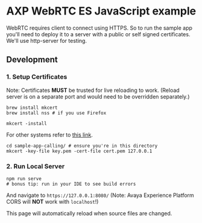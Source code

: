 # AXP WebRTC ES JavaScript example

WebRTC requires client to connect using HTTPS. So to run the sample app you'll need to deploy it
to a server with a public or self signed certificates. We'll use http-server for testing.

## Development

### 1. Setup Certificates

Note: Certificates **MUST** be trusted for live reloading to work.
(Reload server is on a separate port and would need to be overridden separately.)

```shell
brew install mkcert
brew install nss # if you use Firefox

mkcert -install
```

For other systems refer to [this link](https://github.com/FiloSottile/mkcert?tab=readme-ov-file#installation).

```shell
cd sample-app-calling/ # ensure you're in this directory
mkcert -key-file key.pem -cert-file cert.pem 127.0.0.1
```

### 2. Run Local Server

```shell
npm run serve
# bonus tip: run in your IDE to see build errors
```

And navigate to `https://127.0.0.1:8080/` (Note: Avaya Experience Platform CORS will **NOT** work with `localhost`!)

This page will automatically reload when source files are changed.

